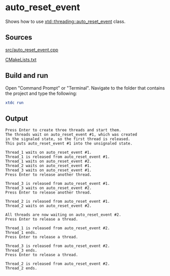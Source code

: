 # auto_reset_event

Shows how to use [xtd::threading::auto_reset_event](https://gammasoft71.github.io/xtd/reference_guides/latest/classxtd_1_1threading_1_1auto_reset_event.html) class.

## Sources

[src/auto_reset_event.cpp](src/auto_reset_event.cpp)

[CMakeLists.txt](CMakeLists.txt)

## Build and run

Open "Command Prompt" or "Terminal". Navigate to the folder that contains the project and type the following:

```cmake
xtdc run
```

## Output

```
Press Enter to create three threads and start them.
The threads wait on auto_reset_event #1, which was created
in the signaled state, so the first thread is released.
This puts auto_reset_event #1 into the unsignaled state.

Thread_1 waits on auto_reset_event #1.
Thread_1 is released from auto_reset_event #1.
Thread_1 waits on auto_reset_event #2.
Thread_2 waits on auto_reset_event #1.
Thread_3 waits on auto_reset_event #1.
Press Enter to release another thread.

Thread_3 is released from auto_reset_event #1.
Thread_3 waits on auto_reset_event #2.
Press Enter to release another thread.

Thread_2 is released from auto_reset_event #1.
Thread_2 waits on auto_reset_event #2.

All threads are now waiting on auto_reset_event #2.
Press Enter to release a thread.

Thread_1 is released from auto_reset_event #2.
Thread_1 ends.
Press Enter to release a thread.

Thread_3 is released from auto_reset_event #2.
Thread_3 ends.
Press Enter to release a thread.

Thread_2 is released from auto_reset_event #2.
Thread_2 ends.
```
